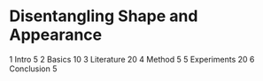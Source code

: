 # Disentangling Shape and Appearance

1 Intro 5
2 Basics 10
3 Literature 20
4 Method 5
5 Experiments 20
6 Conclusion 5
